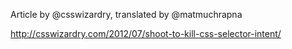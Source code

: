 Article by @csswizardry, translated by @matmuchrapna

http://csswizardry.com/2012/07/shoot-to-kill-css-selector-intent/
